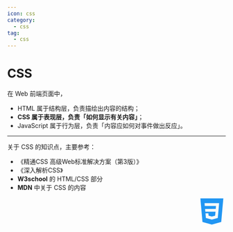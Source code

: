 ```yaml
---
icon: css
category:
  - css
tag:
  - css
---
```

# CSS

在 Web 前端页面中，

* HTML 属于结构层，负责描绘出内容的结构；
* **CSS 属于表现层，负责「如何显示有关内容」**；
* JavaScript 属于行为层，负责「内容应如何对事件做出反应」。

<hr>

关于 CSS 的知识点，主要参考：

* 《精通CSS 高级Web标准解决方案（第3版）》
* 《深入解析CSS》
* **W3school** 的 HTML/CSS 部分
* **MDN** 中关于 CSS 的内容

<div style="text-align: right">
  <svg t="1595038960277" class="icon" viewBox="0 0 1024 1024" version="1.1" xmlns="http://www.w3.org/2000/svg" p-id="837" width="64" height="64"><path d="M88.064 27.648l77.824 871.424L512 996.352l346.112-97.28 77.824-871.424z" fill="#2196F3" p-id="838"></path><path d="M771.072 312.32l-10.24 109.568-29.696 328.704L512 811.008l-220.16-60.416-14.336-172.032h107.52l7.168 89.088L512 700.416l119.808-32.768 16.384-148.48-375.808 1.024-11.264-101.376 395.264-4.096 8.192-108.544-413.696 1.024-7.168-101.376h536.576z" fill="#FAFAFA" p-id="839"></path></svg>
</div>
